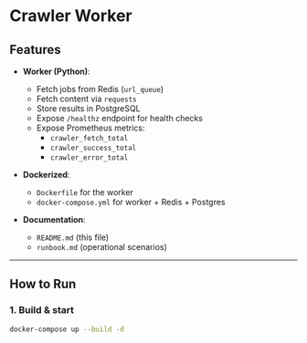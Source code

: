 # Crawler Worker 

## Features 
- **Worker (Python)**:
  - Fetch jobs from Redis (`url_queue`)
  - Fetch content via `requests`
  - Store results in PostgreSQL
  - Expose `/healthz` endpoint for health checks
  - Expose Prometheus metrics:
    - `crawler_fetch_total`
    - `crawler_success_total`
    - `crawler_error_total`

- **Dockerized**:
  - `Dockerfile` for the worker
  - `docker-compose.yml` for worker + Redis + Postgres

- **Documentation**:
  - `README.md` (this file)
  - `runbook.md` (operational scenarios)

---

##  How to Run

### 1. Build & start
```bash
docker-compose up --build -d
